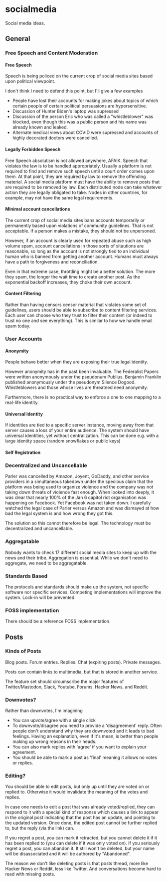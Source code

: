 # socialmedia

Social media ideas.

## General

### Free Speech and Content Moderation

#### Free Speech

Speech is being policed on the current crop of social media sites based upon political
viewpoint.

I don't think I need to defend this point, but I'll give a few examples
- People have lost their accounts for making jokes about topics of which certain people of
  certain political persuasions are hypersensitive.
- Discussion of Hunter Biden's laptop was supressed
- Discussion of the person Eric who was called a "whistleblower" was blocked, even though this
  was a public person and his name was already known and leaked.
- Alternate medical views about COVID were supressed and accounts of highly decorated doctors were cancelled.

#### Legally Forbidden Speech

Free Speech absolutism is not allowed anywhere, AFAIK. Speech that violates the law is to be
handled appropriately. Usually a platform is not required to find and remove such speech until
a court order comes upon them. At that point, they are required by law to remove the offending
material. A social media platform must have the ability to remove posts that are required to
be removed by law. Each distributed node can take whatever action they are legally obligated
to take. Nodes in other countries, for example, may not have the same legal requirements.

#### Minimal account cancellations

The current crop of social media sites bans accounts temporarily or permanently based upon
violations of community guidelines. That is not acceptable. If a person makes a mistake, they
should not be unpersoned.

However, if an account is clearly used for repeated abuse such as high volume spam, account
cancellations in those sorts of sitautions are reasonable, so long as the account is not
strongly tied to an individual human who is banned from getting another account. Humans must
always have a path to forgiveness and reconciliation.

Even in that extreme case, throttling might be a better solution. The more they spam, the longer
the wait time to create another post. As the exponential backoff increases, they choke their
own account.

#### Content Filtering

Rather than having censors censor material that violates some set of guidelines, users should
be able to subscribe to content filtering services. Each user can choose who they trust to
filter their content (or indeed to trust no one and see everything).  This is similar to how
we handle email spam today.

### User Accounts

#### Anonymity

People behave better when they are exposing their true legal identity.

However anonymity has in the past been invaluable. The Federalist Papers were written anonymously
under the pseudonum Publius. Benjamin Franklin published anonymously under the pseudonym
Silence Dogood. Whistleblowers and those whose lives are threatned need anonymity.

Furthermore, there is no practical way to enforce a one to one mapping to a real-life identity.

#### Universal Identity

If identities are tied to a specific server instance, moving away from that server causes
a loss of your entire audience. The system should have universal identities, yet without
centralization.  This can be done e.g. with a large identity space (random snowflakes or
public keys)

#### Self Registration


### Decentralized and Uncancellable

Parler was cancelled by Amazon, Joyent, GoDaddy, and other service providers in a simultaneous
takedown under the specious claim that the platform was being used to organize violence and
the company was not taking down threats of violence fast enough. When looked into deeply, it
was clear that nearly 100% of the Jan 6 capitol riot organisation was happening on Facebook.
Yet Facebook was not taken down. I carefully watched the legal case of Parler versus Amazon
and was dismayed at how bad the legal system is and how wrong they got this.

The solution so this cannot therefore be legal. The technology must be decentralized and
uncancellable.

### Aggregatable

Nobody wants to check 17 different social media sites to keep up with the news and their
tribe. Aggregation is essential. While we don't need to aggregate, we need to be aggregatable.

### Standards Based

The protocols and standards should make up the system, not specific software nor specific
services. Competing implementations will improve the system. Lock-in will be prevented.

### FOSS implementation

There should be a reference FOSS implementation.

## Posts

### Kinds of Posts

Blog posts. Forum entries. Replies. Chat (expiring posts). Private messages.

Posts can contain links to multimedia, but that is stored in another service.

The feature set should circumscribe the major features of Twitter/Mastodon, Slack, Youtube, Forums, Hacker News, and Reddit.


### Downvotes?

Rather than downvotes, I'm imagining
- You can upvote/agree with a single click
- To downvote/disagree you need to provide a 'disagreement' reply. Often people don't understand
  why they are downvoted and it leads to bad feelings. Having an explanation, even if it's mean,
  is better than people making up wrong reasons in their heads.
- You can also mark replies with 'agree' if you want to explain your agreement.
- You should be able to mark a post as 'final' meaning it allows no votes or replies.

### Editing?

You should be able to edit posts, but only up until they are voted on or replied to.
Otherwise it would invalidate the meaning of the votes and replies.

In case one needs to edit a post that was already voted/replied, they can respond to it
with a special kind of response which causes a link to appear in the original post
indicating that the post has an update, and pointing to the updated version.  Once done,
the edited post cannot be further replied to, but the reply (via the link) can.

If you regret a post, you can mark it retracted, but you cannot delete it if it has been
replied to (you can delete if it was only voted on).  If you seriously regret a post,
you can abandon it. It still won't be deleted, but your name will be disassociated and
it will be authored by "Abandoned".

The reason we don't like deleting posts is that posts thread, more like Hacker News or
Reddit, less like Twitter. And conversations become hard to read with missing posts.







